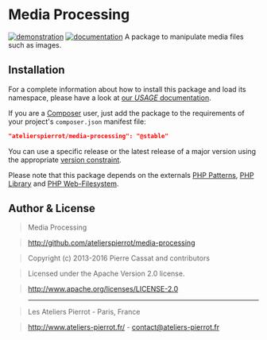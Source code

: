 Media Processing
================

[![demonstration](http://img.ateliers-pierrot-static.fr/see-the-demo.svg)](http://sites.ateliers-pierrot.fr/media-processing/)
[![documentation](http://img.ateliers-pierrot-static.fr/read-the-doc.svg)](http://docs.ateliers-pierrot.fr/media-processing/)
A package to manipulate media files such as images.


Installation
------------

For a complete information about how to install this package and load its namespace, 
please have a look at [our *USAGE* documentation](http://github.com/atelierspierrot/atelierspierrot/blob/master/USAGE.md).

If you are a [Composer](http://getcomposer.org/) user, just add the package to the 
requirements of your project's `composer.json` manifest file:

```json
"atelierspierrot/media-processing": "@stable"
```

You can use a specific release or the latest release of a major version using the appropriate
[version constraint](http://getcomposer.org/doc/01-basic-usage.md#package-versions).

Please note that this package depends on the externals [PHP Patterns](http://github.com/atelierspierrot/patterns),
[PHP Library](http://github.com/atelierspierrot/library) and [PHP Web-Filesystem](http://github.com/atelierspierrot/web-filesystem).


Author & License
----------------

>    Media Processing

>    http://github.com/atelierspierrot/media-processing

>    Copyright (c) 2013-2016 Pierre Cassat and contributors

>    Licensed under the Apache Version 2.0 license.

>    http://www.apache.org/licenses/LICENSE-2.0

>    ----

>    Les Ateliers Pierrot - Paris, France

>    <http://www.ateliers-pierrot.fr/> - <contact@ateliers-pierrot.fr>
